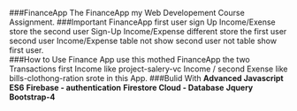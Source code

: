 ###FinanceApp
The FinanceApp my Web Developement Course Assignment.
###Important
FinanceApp first user sign Up Income/Exense store the second user Sign-Up Income/Expense different store the first user second user Income/Expense table not show second user not table show first user.   
###How to Use
Finance App use this mothed FinanceApp the two Transactions first Income like project-salery-vc Income / second Exense like bills-clothong-ration srote in this App.
###Bulid With
**Advanced Javascript ES6**
**Firebase - authentication**
**Firestore Cloud - Database**
**Jquery**
**Bootstrap-4**
